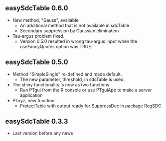 
## easySdcTable	0.6.0

* New method, "Gauss", available 
  - An additional method that is not available in sdcTable
  - Secondary suppression by Gaussian elimination
* Tau-argus problem fixed. 
  - Version 0.5.0 resulted in wrong tau-argus input when the useFancyQuotes option was TRUE.  

## easySdcTable	0.5.0

* Method "SimpleSingle" re-defined and made default. 
  - The new parameter, threshold, in sdcTable is used. 
* The shiny functionality is now as two functions  
  - Run PTgui from the R console or use PTguiApp to make a server application
* PTxyz, new function
  - ProtectTable with output ready for SuppressDec in package RegSDC
  
## easySdcTable	0.3.3

* Last version before any news